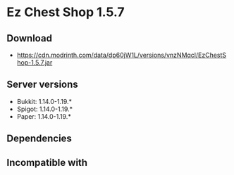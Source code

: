 # Ez Chest Shop 1.5.7

## Download
- https://cdn.modrinth.com/data/dp60jW1L/versions/vnzNMqcl/EzChestShop-1.5.7.jar

## Server versions
- Bukkit: 1.14.0-1.19.*
- Spigot: 1.14.0-1.19.*
- Paper: 1.14.0-1.19.*

## Dependencies

## Incompatible with